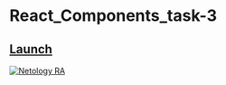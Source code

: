 # React_Components_task-3

## [Launch](https://johnnystorm19.github.io/RA_Components_task-3/)

[![Netology RA](https://github.com/JohnnyStorm19/RA_Components_task-3/actions/workflows/web.yml/badge.svg)](https://github.com/JohnnyStorm19/RA_Components_task-3/actions/workflows/web.yml)